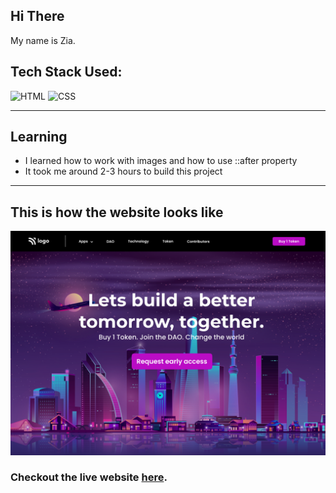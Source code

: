 ## Hi There 
My name is Zia.

## Tech Stack Used:

![HTML](https://img.shields.io/badge/html-3670A0?style=for-the-badge&logo=html5&logoColor=white)
![CSS](https://img.shields.io/badge/CSS-%234ea94b.svg?style=for-the-badge&logo=css3&logoColor=white)

---

## Learning

-   I learned how to work with images and how to use ::after property
- It took me around 2-3 hours to build this project
---

## This is how the website looks like

![Desktop](5.png)

### Checkout the live website [here](https://dao-website-zia.netlify.app/).